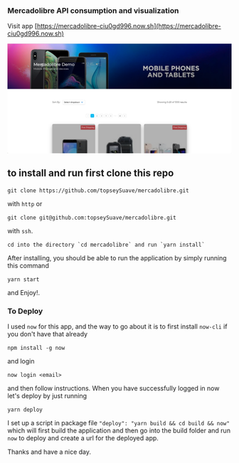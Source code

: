 ### Mercadolibre API consumption and visualization

Visit app [https://mercadolibre-ciu0gd996.now.sh](https://mercadolibre-ciu0gd996.now.sh)

![](https://github.com/topseySuave/mercadolibre/blob/master/public/Screen%20Shot%202019-01-19%20at%208.53.46%20PM.png)

## to install and run first clone this repo

```
git clone https://github.com/topseySuave/mercadolibre.git
```
with `http` or 

```
git clone git@github.com:topseySuave/mercadolibre.git
```
with `ssh`.

```
cd into the directory `cd mercadolibre` and run `yarn install`
```

After installing, you should be able to run the application by simply running this command
```
yarn start
```

and Enjoy!.

### To Deploy
I used `now` for this app, and the way to go about it is to first install `now-cli` if you don't have that already
```
npm install -g now
```

and login
```
now login <email>
```

and then follow instructions. When you have successfully logged in now let's deploy by just running
```
yarn deploy
```

I set up a script in package file `"deploy": "yarn build && cd build && now"` which will first build the application
and then go into the build folder and run `now` to deploy and create a url for the deployed app.

Thanks and have a nice day.


